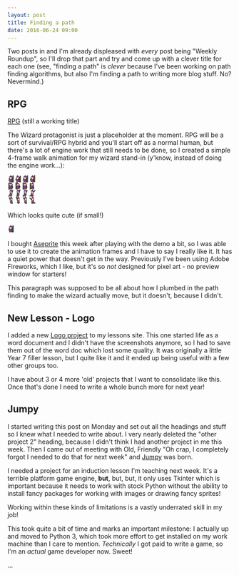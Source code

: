 ```yaml
---
layout: post
title: Finding a path
date: 2016-06-24 09:00
---
```


Two posts in and I'm already displeased with *every* post being "Weekly Roundup", so I'll drop that part and try and come up with a clever title for each one (see, "finding a path" is *clever* because I've been working on path finding algorithms, but also I'm finding a path to writing more blog stuff. No? Nevermind.)

## RPG

[RPG][RPG] (still a working title)

The Wizard protagonist is just a placeholder at the moment. RPG will be a sort of survival/RPG hybrid and you'll start off as a normal human, but there's a lot of engine work that still needs to be done, so I created a simple 4-frame walk animation for my wizard stand-in (y'know, instead of doing the engine work...):

![Wizard Walking][WIZSHEET]

Which looks quite cute (if small!) 

![WizGif][WIZGIF]

I bought [Aseprite][ASEPRITE] this week after playing with the demo a bit, so I was able to use it to create the animation frames and I have to say I really like it. It has a quiet power that doesn't get in the way. Previously I've been using Adobe Fireworks, which I like, but it's so *not* designed for pixel art - no preview window for starters!

This paragraph was supposed to be all about how I plumbed in the path finding to make the wizard actually move, but it doesn't, because I didn't.

[RPG]: http://www.subdimension.co.uk/RPG/
[WIZGIF]: finding-a-path/wizard-animated.gif
[WIZSHEET]: finding-a-path/wizard-spritesheet.png
[ASEPRITE]: http://www.aseprite.org/

## New Lesson - Logo

I added a new [Logo project][LOGO] to my lessons site. This one started life as a word document and I didn't have the screenshots anymore, so I had to save them out of the word doc which lost some quality. It was originally a little Year 7 filler lesson, but I quite like it and it ended up being useful with a few other groups too.

I have about 3 or 4 more 'old' projects that I want to consolidate like this. Once that's done I need to write a whole bunch more for next year!

[LOGO]: http://lessons.subdimension.co.uk/logo/index.html


## Jumpy

I started writing this post on Monday and set out all the headings and stuff so I knew what I needed to write about. I very nearly deleted the "other project 2" heading, because I didn't think I had another project in me this week. Then I came out of meeting with Old, Friendly "Oh crap, I completely forgot I needed to do that for next week" and [Jumpy][JUMPY] was born.

I needed a project for an induction lesson I'm teaching next week. It's a terrible platform game engine, **but**, but, but, it only uses Tkinter which is important because it needs to work with stock Python without the ability to install fancy packages for working with images or drawing fancy sprites!

Working within these kinds of limitations is a vastly underrated skill in my job!

This took quite a bit of time and marks an important milestone: I actually up and moved to Python 3, which took more effort to get installed on my work machine than I care to mention. *Technically* I got paid to write a game, so I'm an *actual* game developer now. Sweet!

[JUMPY]: http://lessons.subdimension.co.uk/jumpy/

...